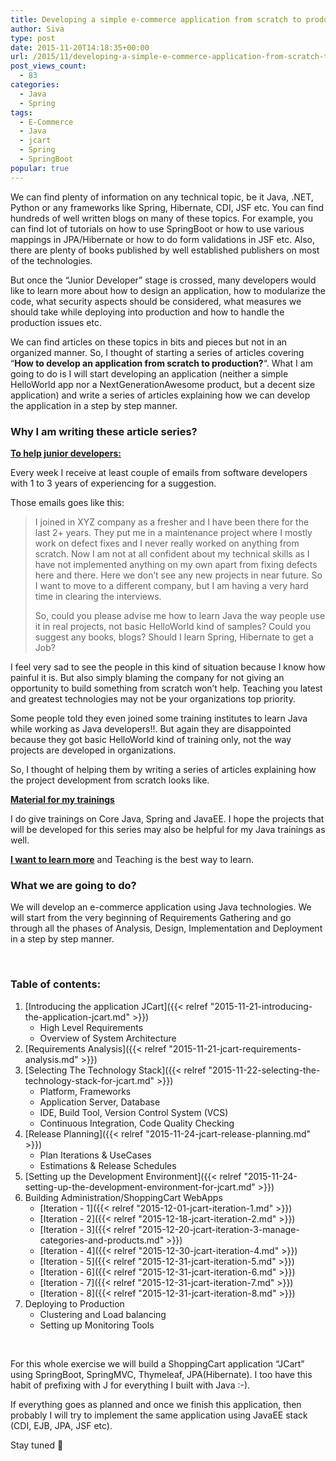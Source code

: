 ```yaml
---
title: Developing a simple e-commerce application from scratch to production using SpringBoot
author: Siva
type: post
date: 2015-11-20T14:18:35+00:00
url: /2015/11/developing-a-simple-e-commerce-application-from-scratch-to-production-using-springboot/
post_views_count:
  - 83
categories:
  - Java
  - Spring
tags:
  - E-Commerce
  - Java
  - jcart
  - Spring
  - SpringBoot
popular: true
---
```

We can find plenty of information on any technical topic, be it Java, .NET, Python or any frameworks like Spring, Hibernate, CDI, JSF etc. You can find hundreds of well written blogs on many of these topics. For example, you can find lot of tutorials on how to use SpringBoot or how to use various mappings in JPA/Hibernate or how to do form validations in JSF etc. Also, there are plenty of books published by well established publishers on most of the technologies.

But once the &#8220;Junior Developer&#8221; stage is crossed, many developers would like to learn more about how to design an application, how to modularize the code, what security aspects should be considered, what measures we should take while deploying into production and how to handle the production issues etc.

We can find articles on these topics in bits and pieces but not in an organized manner. So, I thought of starting a series of articles covering &#8220;**How to develop an application from scratch to production?**&#8220;. What I am going to do is I will start developing an application (neither a simple HelloWorld app nor a NextGenerationAwesome product, but a decent size application) and write a series of articles explaining how we can develop the application in a step by step manner.

### Why I am writing these article series?

**<span style="text-decoration: underline;">To help junior developers:</span>**
  
Every week I receive at least couple of emails from software developers with 1 to 3 years of experiencing for a suggestion.

Those emails goes like this:

> I joined in XYZ company as a fresher and I have been there for the last 2+ years. They put me in a maintenance project where I mostly work on defect fixes and I never really worked on anything from scratch. Now I am not at all confident about my technical skills as I have not implemented anything on my own apart from fixing defects here and there. Here we don&#8217;t see any new projects in near future. So I want to move to a different company, but I am having a very hard time in clearing the interviews.
> 
> So, could you please advise me how to learn Java the way people use it in real projects, not basic HelloWorld kind of samples? Could you suggest any books, blogs? Should I learn Spring, Hibernate to get a Job?

I feel very sad to see the people in this kind of situation because I know how painful it is. But also simply blaming the company for not giving an opportunity to build something from scratch won&#8217;t help. Teaching you latest and greatest technologies may not be your organizations top priority.

Some people told they even joined some training institutes to learn Java while working as Java developers!!. But again they are disappointed because they got basic HelloWorld kind of training only, not the way projects are developed in organizations.

So, I thought of helping them by writing a series of articles explaining how the project development from scratch looks like.

<span style="text-decoration: underline;"><strong>Material for my trainings</strong></span>
  
I do give trainings on Core Java, Spring and JavaEE. I hope the projects that will be developed for this series may also be helpful for my Java trainings as well.

**<span style="text-decoration: underline;">I want to learn more</span>** and Teaching is the best way to learn.

### What we are going to do?

We will develop an e-commerce application using Java technologies. We will start from the very beginning of Requirements Gathering and go through all the phases of Analysis, Design, Implementation and Deployment in a step by step manner.

&nbsp;

### Table of contents:

  1. [Introducing the application JCart]({{< relref "2015-11-21-introducing-the-application-jcart.md" >}})
      * High Level Requirements
      * Overview of System Architecture
  2. [Requirements Analysis]({{< relref "2015-11-21-jcart-requirements-analysis.md" >}})
  3. [Selecting The Technology Stack]({{< relref "2015-11-22-selecting-the-technology-stack-for-jcart.md" >}})
      * Platform, Frameworks
      * Application Server, Database
      * IDE, Build Tool, Version Control System (VCS)
      * Continuous Integration, Code Quality Checking
  4. [Release Planning]({{< relref "2015-11-24-jcart-release-planning.md" >}})
      * Plan Iterations & UseCases
      * Estimations & Release Schedules
  5. [Setting up the Development Environment]({{< relref "2015-11-24-setting-up-the-development-environment-for-jcart.md" >}})
  6. Building Administration/ShoppingCart WebApps
      * [Iteration - 1]({{< relref "2015-12-01-jcart-iteration-1.md" >}})
      * [Iteration - 2]({{< relref "2015-12-18-jcart-iteration-2.md" >}})
      * [Iteration - 3]({{< relref "2015-12-20-jcart-iteration-3-manage-categories-and-products.md" >}})
      * [Iteration - 4]({{< relref "2015-12-30-jcart-iteration-4.md" >}})
      * [Iteration - 5]({{< relref "2015-12-31-jcart-iteration-5.md" >}})
      * [Iteration - 6]({{< relref "2015-12-31-jcart-iteration-6.md" >}})
      * [Iteration - 7]({{< relref "2015-12-31-jcart-iteration-7.md" >}})
      * [Iteration - 8]({{< relref "2015-12-31-jcart-iteration-8.md" >}})
  7. Deploying to Production
      * Clustering and Load balancing
      * Setting up Monitoring Tools

&nbsp;

For this whole exercise we will build a ShoppingCart application &#8220;JCart&#8221; using SpringBoot, SpringMVC, Thymeleaf, JPA(Hibernate). I too have this habit of prefixing with J for everything I built with Java :-).

If everything goes as planned and once we finish this application, then probably I will try to implement the same application using JavaEE stack (CDI, EJB, JPA, JSF etc).

Stay tuned 🙂
